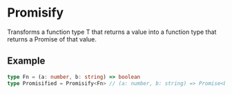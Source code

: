 # Promisify<T>

Transforms a function type T that returns a value into a function type that returns a Promise of that value.

## Example
```ts
type Fn = (a: number, b: string) => boolean
type Promisified = Promisify<Fn> // (a: number, b: string) => Promise<boolean>
```
